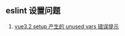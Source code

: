 ## eslint 设置问题

1. [vue3.2 setup 产生的 unused vars 错误提示](https://github.com/vuejs/eslint-plugin-vue/issues/1617#issuecomment-910169791)
